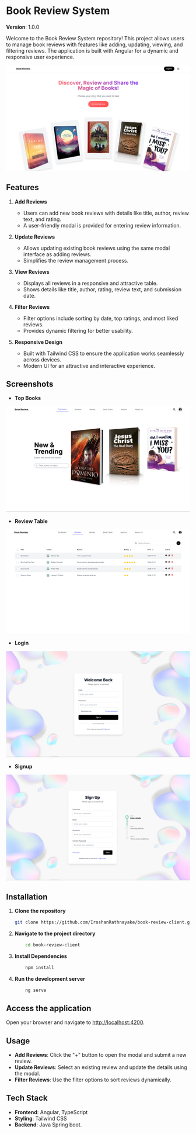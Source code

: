 # Book Review System
**Version**: 1.0.0

Welcome to the Book Review System repository! This project allows users to manage book reviews with features like adding, updating, viewing, and filtering reviews. The application is built with Angular for a dynamic and responsive user experience.

![Landing Page](/public/assets/screenshots/landing-page.png)

## Features
1. **Add Reviews**
   - Users can add new book reviews with details like title, author, review text, and rating.
   - A user-friendly modal is provided for entering review information.
   
2. **Update Reviews**
   - Allows updating existing book reviews using the same modal interface as adding reviews.
   - Simplifies the review management process.

3. **View Reviews**
   - Displays all reviews in a responsive and attractive table.
   - Shows details like title, author, rating, review text, and submission date.

4. **Filter Reviews**
   - Filter options include sorting by date, top ratings, and most liked reviews.
   - Provides dynamic filtering for better usability.

5. **Responsive Design**
   - Built with Tailwind CSS to ensure the application works seamlessly across devices.
   - Modern UI for an attractive and interactive experience.

## Screenshots
- **Top Books**

![Top Books](/public/assets/screenshots/home.png)
- **Review Table**

![Review](/public/assets/screenshots/review.png)
- **Login**

![Login](/public/assets/screenshots/login.png)
- **Signup**

![Signup](/public/assets/screenshots/signup.png)

## Installation
1. **Clone the repository**

   ```bash
   git clone https://github.com/IroshanRathnayake/book-review-client.git
   ```
2. **Navigate to the project directory**

    ```bash
        cd book-review-client
    ```
3. **Install Dependencies**

    ```bash
        npm install
    ```
4. **Run the development server**
    
    ```bash
        ng serve
    ```
## Access the application
Open your browser and navigate to [http://localhost:4200](http://localhost:4200).

## Usage
- **Add Reviews**: Click the "+" button to open the modal and submit a new review.
- **Update Reviews**: Select an existing review and update the details using the modal.
- **Filter Reviews**: Use the filter options to sort reviews dynamically.

## Tech Stack
- **Frontend**: Angular, TypeScript
- **Styling**: Tailwind CSS
- **Backend**: Java Spring boot.




